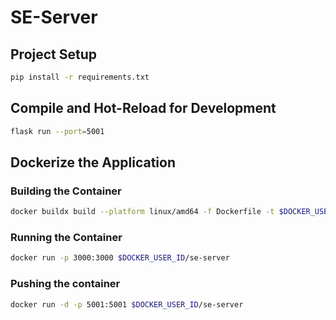 # SE-Server

## Project Setup
```sh
pip install -r requirements.txt
```

## Compile and Hot-Reload for Development
```sh
flask run --port=5001
```

## Dockerize the Application

### Building the Container
```sh
docker buildx build --platform linux/amd64 -f Dockerfile -t $DOCKER_USER_ID/se-server .
```

### Running the Container
```sh
docker run -p 3000:3000 $DOCKER_USER_ID/se-server
```

### Pushing the container
```sh
docker run -d -p 5001:5001 $DOCKER_USER_ID/se-server
```
